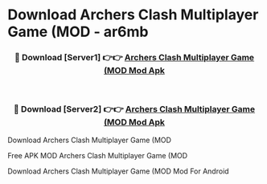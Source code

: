 # Download Archers Clash Multiplayer Game (MOD - ar6mb



<div align="center">
<h3>🔴 Download [Server1] 👉👉 <a href="https://momento.my/?title=Archers_Clash_Multiplayer_Game_(MOD">Archers Clash Multiplayer Game (MOD Mod Apk</a></h3><br>

<h3>🔴 Download [Server2] 👉👉 <a href="https://momento.my/?title=Archers_Clash_Multiplayer_Game_(MOD">Archers Clash Multiplayer Game (MOD Mod Apk</a></h3>
</div>



Download Archers Clash Multiplayer Game (MOD 

Free APK MOD Archers Clash Multiplayer Game (MOD 

Download Archers Clash Multiplayer Game (MOD Mod For Android
